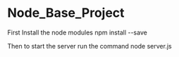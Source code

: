 # Node_Base_Project
First Install the node modules
npm install --save


Then to start the server run the command 
node server.js

